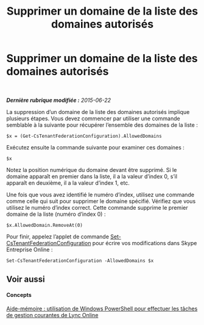 ﻿---
title: Supprimer un domaine de la liste des domaines autorisés
TOCTitle: Supprimer un domaine de la liste des domaines autorisés
ms:assetid: 04948582-363b-49bd-8305-166c4c1d0dd9
ms:mtpsurl: https://technet.microsoft.com/fr-fr/library/Dn362766(v=OCS.15)
ms:contentKeyID: 56269558
ms.date: 06/01/2017
mtps_version: v=OCS.15
ms.translationtype: HT
---

# Supprimer un domaine de la liste des domaines autorisés

 

_**Dernière rubrique modifiée :** 2015-06-22_

La suppression d’un domaine de la liste des domaines autorisés implique plusieurs étapes. Vous devez commencer par utiliser une commande semblable à la suivante pour récupérer l’ensemble des domaines de la liste :

    $x = (Get-CsTenantFederationConfiguration).AllowedDomains

Exécutez ensuite la commande suivante pour examiner ces domaines :

``` 
$x
```

Notez la position numérique du domaine devant être supprimé. Si le domaine apparaît en premier dans la liste, il a la valeur d’index 0, s’il apparaît en deuxième, il a la valeur d’index 1, etc.

Une fois que vous avez identifié le numéro d’index, utilisez une commande comme celle qui suit pour supprimer le domaine spécifié. Vérifiez que vous utilisez le numéro d’index correct. Cette commande supprime le premier domaine de la liste (numéro d’index 0) :

    $x.AllowedDomain.RemoveAt(0)

Pour finir, appelez l’applet de commande [Set-CsTenantFederationConfiguration](set-cstenantfederationconfiguration.md) pour écrire vos modifications dans Skype Entreprise Online :

    Set-CsTenantFederationConfiguration -AllowedDomains $x

## Voir aussi

#### Concepts

[Aide-mémoire : utilisation de Windows PowerShell pour effectuer les tâches de gestion courantes de Lync Online](quick-reference-using-windows-powershell-to-do-common-skype-for-business-online-management-tasks.md)

